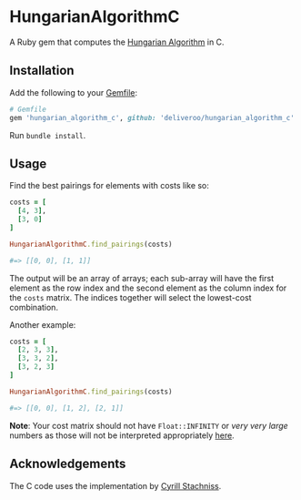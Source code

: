 # HungarianAlgorithmC

A Ruby gem that computes the [Hungarian Algorithm](https://en.wikipedia.org/wiki/Hungarian_algorithm) in C.

## Installation

Add the following to your [Gemfile](http://tosbourn.com/what-is-the-gemfile/):

```ruby
# Gemfile
gem 'hungarian_algorithm_c', github: 'deliveroo/hungarian_algorithm_c'
```

Run `bundle install`.

## Usage

Find the best pairings for elements with costs like so:

```ruby
costs = [
  [4, 3],
  [3, 0]
]

HungarianAlgorithmC.find_pairings(costs)

#=> [[0, 0], [1, 1]]
```

The output will be an array of arrays; each sub-array will have the first element as the row index and the second element as the column index for the `costs` matrix. The indices together will select the lowest-cost combination.

Another example:

```ruby
costs = [
  [2, 3, 3],
  [3, 3, 2],
  [3, 2, 3]
]

HungarianAlgorithmC.find_pairings(costs)

#=> [[0, 0], [1, 2], [2, 1]]
```

**Note**: Your cost matrix should not have `Float::INFINITY` or _very very large_ numbers as those will not be interpreted appropriately [here](ext/hungarian_algorithm_c/hungarian_algorithm_c.c#56).

## Acknowledgements

The C code uses the implementation by [Cyrill Stachniss](ext/hungarian_algorithm_c/libhungarian).
